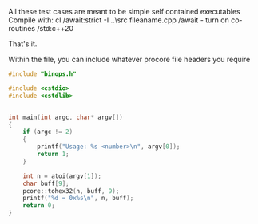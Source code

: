 All these test cases are meant to be simple self contained executables
Compile with:
  cl /await:strict -I ..\src fileaname.cpp
    /await - turn on co-routines
    /std:c++20

That's it.

Within the file, you can include whatever procore file headers you require

```C
#include "binops.h"

#include <cstdio>
#include <cstdlib>


int main(int argc, char* argv[])
{
    if (argc != 2)
    {
        printf("Usage: %s <number>\n", argv[0]);
        return 1;
    }

    int n = atoi(argv[1]);
    char buff[9];
    pcore::tohex32(n, buff, 9);
    printf("%d = 0x%s\n", n, buff);
    return 0;
}
```